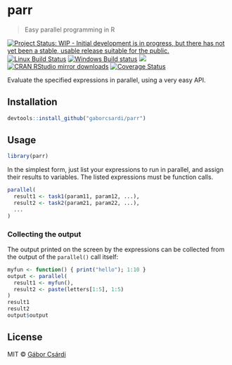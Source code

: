 
# parr

> Easy parallel programming in R

[![Project Status: WIP - Initial development is in progress, but there has not yet been a stable, usable release suitable for the public.](http://www.repostatus.org/badges/latest/wip.svg)](http://www.repostatus.org/#wip)
[![Linux Build Status](https://travis-ci.org/gaborcsardi/parr.svg?branch=master)](https://travis-ci.org/gaborcsardi/parr)
[![Windows Build status](https://ci.appveyor.com/api/projects/status/github/gaborcsardi/parr?svg=true)](https://ci.appveyor.com/project/gaborcsardi/parr)
[![](http://www.r-pkg.org/badges/version/parr)](http://www.r-pkg.org/pkg/parr)
[![CRAN RStudio mirror downloads](http://cranlogs.r-pkg.org/badges/parr)](http://www.r-pkg.org/pkg/parr)
[![Coverage Status](https://img.shields.io/codecov/c/github/gaborcsardi/parr/master.svg)](https://codecov.io/github/gaborcsardi/parr?branch=master)

Evaluate the specified expressions in parallel, using a very easy API.

## Installation

```r
devtools::install_github("gaborcsardi/parr")
```

## Usage

```r
library(parr)
```

In the simplest form, just list your expressions to run in parallel,
and assign their results to variables. The listed expressions must
be function calls.

```r
parallel(
  result1 <- task1(param11, param12, ...),
  result2 <- task2(param21, param22, ...),
  ...
)
```

### Collecting the output

The output printed on the screen by the expressions can be collected
from the output of the `parallel()` call itself:

```r
myfun <- function() { print("hello"); 1:10 }
output <- parallel(
  result1 <- myfun(),
  result2 <- paste(letters[1:5], 1:5)
)
result1
result2
output$output
```

## License

MIT © [Gábor Csárdi](https://github.com/gaborcsardi)
